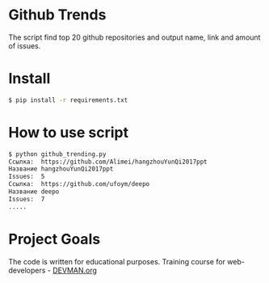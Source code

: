 # Github Trends

The script find top 20 github repositories and output name, link and amount of issues.

# Install

```bash
$ pip install -r requirements.txt
```

# How to use script
```bash
$ python github_trending.py
Ссылка:  https://github.com/Alimei/hangzhouYunQi2017ppt
Название hangzhouYunQi2017ppt
Issues:  5
Ссылка:  https://github.com/ufoym/deepo
Название deepo
Issues:  7
.....
```

# Project Goals

The code is written for educational purposes. Training course for web-developers - [DEVMAN.org](https://devman.org)
